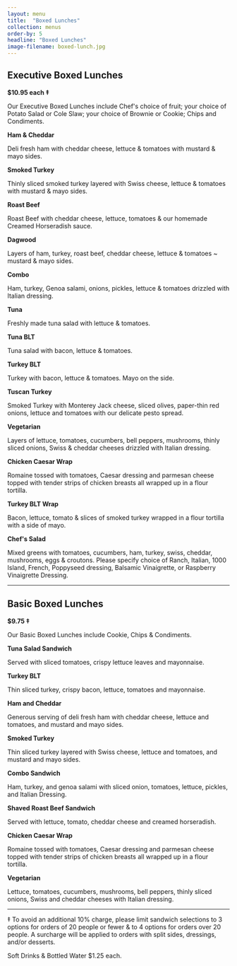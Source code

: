 ```yaml
---
layout: menu
title:  "Boxed Lunches"
collection: menus
order-by: 5
headline: "Boxed Lunches"
image-filename: boxed-lunch.jpg
---
```


## Executive Boxed Lunches

**$10.95 each ‡**

Our Executive Boxed Lunches include Chef's choice of fruit; your choice of Potato Salad or Cole Slaw; your choice of Brownie or Cookie; Chips and Condiments.

**Ham & Cheddar**

Deli fresh ham with cheddar cheese, lettuce & tomatoes with mustard & mayo sides.


**Smoked Turkey**

Thinly sliced smoked turkey layered with Swiss cheese, lettuce & tomatoes with mustard & mayo sides.


**Roast Beef**

Roast Beef with cheddar cheese, lettuce, tomatoes & our homemade Creamed Horseradish sauce.


**Dagwood**

Layers of ham, turkey, roast beef, cheddar cheese, lettuce & tomatoes ~ mustard & mayo sides.


**Combo**

Ham, turkey, Genoa salami, onions, pickles, lettuce & tomatoes drizzled with Italian dressing.


**Tuna**

Freshly made tuna salad with lettuce & tomatoes.


**Tuna BLT**

Tuna salad with bacon, lettuce & tomatoes.


**Turkey BLT**

Turkey with bacon, lettuce & tomatoes. Mayo on the side.


**Tuscan Turkey**

Smoked Turkey with Monterey Jack cheese, sliced olives, paper-thin red onions, lettuce and tomatoes with our delicate pesto spread.


**Vegetarian**

Layers of lettuce, tomatoes, cucumbers, bell peppers, mushrooms, thinly sliced onions, Swiss & cheddar cheeses drizzled with Italian dressing.


**Chicken Caesar Wrap**

Romaine tossed with tomatoes, Caesar dressing and parmesan cheese topped with tender strips of chicken breasts all wrapped up in a flour tortilla.


**Turkey BLT Wrap**

Bacon, lettuce, tomato & slices of smoked turkey wrapped in a flour tortilla with a side of mayo.


**Chef's Salad**

Mixed greens with tomatoes, cucumbers, ham, turkey, swiss, cheddar, mushrooms, eggs & croutons. Please specify choice of Ranch, Italian, 1000 Island, French, Poppyseed dressing, Balsamic Vinaigrette, or Raspberry Vinaigrette Dressing.

* * *

## Basic Boxed Lunches

**$9.75 ‡**

Our Basic Boxed Lunches include Cookie, Chips & Condiments.

**Tuna Salad Sandwich**

Served with sliced tomatoes, crispy lettuce leaves and mayonnaise.


**Turkey BLT**

Thin sliced turkey, crispy bacon, lettuce, tomatoes and mayonnaise.


**Ham and Cheddar**

Generous serving of deli fresh ham with cheddar cheese, lettuce and tomatoes, and mustard and mayo sides.


**Smoked Turkey**

Thin sliced turkey layered with Swiss cheese, lettuce and tomatoes, and mustard and mayo sides.


**Combo Sandwich**

Ham, turkey, and genoa salami with sliced onion, tomatoes, lettuce, pickles, and Italian Dressing.


**Shaved Roast Beef Sandwich**

Served with lettuce, tomato, cheddar cheese and creamed horseradish.


**Chicken Caesar Wrap**

Romaine tossed with tomatoes, Caesar dressing and parmesan cheese topped with tender strips of chicken breasts all wrapped up in a flour tortilla.


**Vegetarian**

Lettuce, tomatoes, cucumbers, mushrooms, bell peppers, thinly sliced onions, Swiss and cheddar cheeses with Italian dressing.

* * *

‡ To avoid an additional 10% charge, please limit sandwich selections to 3 options for orders of 20 people or fewer & to 4 options for orders over 20 people. A surcharge will be applied to orders with split sides, dressings, and/or desserts.

Soft Drinks & Bottled Water $1.25 each.